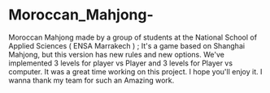 # Moroccan_Mahjong-
 Moroccan Mahjong made by a group of students at the National School of Applied Sciences ( ENSA Marrakech ) ; It's a game based on Shanghai Mahjong, but this version has new rules and new options. We've implemented 3 levels for player vs Player and 3 levels for Player vs computer. It was a great time working on this project. I hope you'll enjoy it. I wanna thank my team for such an Amazing work.
